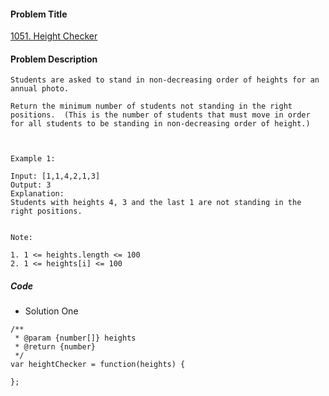 #### Problem Title
[1051. Height Checker](https://leetcode.com/problems/height-checker/)
#### Problem Description
```
Students are asked to stand in non-decreasing order of heights for an annual photo.

Return the minimum number of students not standing in the right positions.  (This is the number of students that must move in order for all students to be standing in non-decreasing order of height.)

 

Example 1:

Input: [1,1,4,2,1,3]
Output: 3
Explanation: 
Students with heights 4, 3 and the last 1 are not standing in the right positions.
 

Note:

1. 1 <= heights.length <= 100
2. 1 <= heights[i] <= 100
```

##### Code

- Solution One
```
/**
 * @param {number[]} heights
 * @return {number}
 */
var heightChecker = function(heights) {
    
};
```
